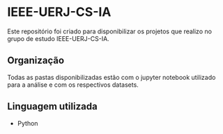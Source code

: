 # IEEE-UERJ-CS-IA

Este repositório foi criado para disponibilizar os projetos que realizo no grupo de estudo IEEE-UERJ-CS-IA.

## Organização

Todas as pastas disponibilizadas estão com o jupyter notebook utilizado para a análise e com os respectivos datasets.

## Linguagem utilizada

 - Python
